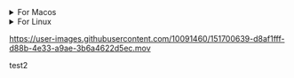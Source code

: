 <details>
<summary>For Macos</summary>
  
Download

```
wget https://github.com/onuragtas/redock/releases/latest/download/redock_Darwin_x86_64 -O /usr/local/bin/redock
chmod +x /usr/local/bin/redock
```

Run

```
redock
```
</details>

<details>
<summary>For Linux</summary>
  
Download

```
wget https://github.com/onuragtas/redock/releases/latest/download/redock_Linux_x86_64 -O /usr/local/bin/redock
chmod +x /usr/local/bin/redock
```

Run

```
redock
```
</details>


https://user-images.githubusercontent.com/10091460/151700639-d8af1fff-d88b-4e33-a9ae-3b6a4622d5ec.mov

test2